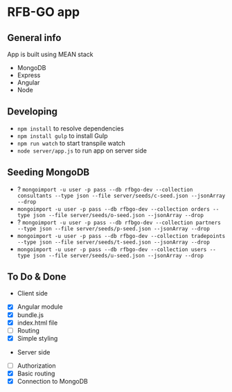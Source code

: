 # RFB-GO app

## General info
App is built using MEAN stack
* MongoDB
* Express
* Angular
* Node

## Developing
* `npm install` to resolve dependencies
* `npm install gulp` to install Gulp
* `npm run watch` to start transpile watch
* `node server/app.js` to run app on server side

## Seeding MongoDB
* ? `mongoimport -u user -p pass --db rfbgo-dev --collection consultants --type json --file server/seeds/c-seed.json --jsonArray --drop`
* `mongoimport -u user -p pass --db rfbgo-dev --collection orders --type json --file server/seeds/o-seed.json --jsonArray --drop`
* ? `mongoimport -u user -p pass --db rfbgo-dev --collection partners --type json --file server/seeds/p-seed.json --jsonArray --drop`
* `mongoimport -u user -p pass --db rfbgo-dev --collection tradepoints --type json --file server/seeds/t-seed.json --jsonArray --drop`
* `mongoimport -u user -p pass --db rfbgo-dev --collection users --type json --file server/seeds/u-seed.json --jsonArray --drop`

## To Do & Done
* Client side
 - [x] Angular module
 - [x] bundle.js
 - [x] index.html file
 - [ ] Routing
 - [x] Simple styling
* Server side
 - [ ] Authorization
 - [x] Basic routing
 - [x] Connection to MongoDB
